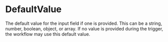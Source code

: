 # DefaultValue

The default value for the input field if one is provided. This can be a string, number,
boolean, object, or array. If no value is provided during the trigger, the workflow may
use this default value.


